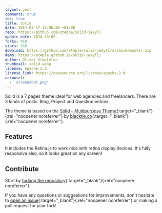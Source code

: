 ```yaml
---
layout: post
comments: true
toc: true
title: Solid
date: 2014-08-17 12:00:00 +01:00
repo: https://github.com/st4ple/solid-jekyll
update_date: 2024-10-09
forks: 450
stars: 338
download: https://github.com/st4ple/solid-jekyll/archive/master.zip
demo: https://st4ple.github.io/solid-jekyll/
author: Oliver Stapleton
thumbnail: solid.webp
license: Apache 2.0
license_link: https://opensource.org/license/apache-2-0
carousel:
  - 'screenshot.png'
---
```


Solid is a 7 pages theme ideal for web agencies and freelancers. There are 3 kinds of posts: Blog, Project and Question entries.

The theme is based on the [Solid – Multipurpose Theme](https://www.blacktie.co/2014/05/solid-multipurpose-theme/){:target="_blank"}{:rel="noopener noreferrer"} by [blacktie.co](https://www.blacktie.co/){:target="_blank"}{:rel="noopener noreferrer"}.

## Features

It includes the Retina.js to work nice with retina display devices. It's fully responsive also, so it looks great on any screen!

## Contribute

Start by [forking the repository](https://github.com/st4ple/solid-jekyll/fork){:target="_blank"}{:rel="noopener noreferrer"}.

If you have any questions or suggestions for improvements, don't hesitate to [open an issue](https://github.com/st4ple/solid-jekyll/issues/new){:target="_blank"}{:rel="noopener noreferrer"} or making a pull request for your fork!
